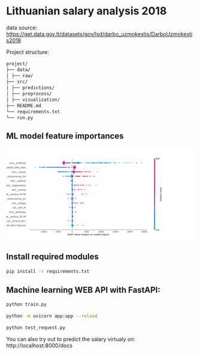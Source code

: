 # Lithuanian salary analysis 2018

data source: https://get.data.gov.lt/datasets/gov/lsd/darbo_uzmokestis/DarboUzmokestis2018 

Project structure:
```
project/
├── data/
│ ├── raw/
├── src/
│ ├── predictions/
│ ├── preprocess/
│ ├── visualization/
├── README.md
└── requirements.txt
└── run.py
```
## ML model feature importances
![Model](https://github.com/valdasjurk/Airplane_accidents_analysis/blob/cee1910b0d895ab2efe8d828a7185eca81d4e3ec/Figure_32.png)

## Install required modules
```bash
pip install -r requirements.txt
```



## Machine learning WEB API with FastAPI:

```bash
python train.py
```
```bash
python -m uvicorn app:app --reload
```
```bash
python test_request.py
```
You can also try out to predict the salary virtualy on: http://localhost:8000/docs




